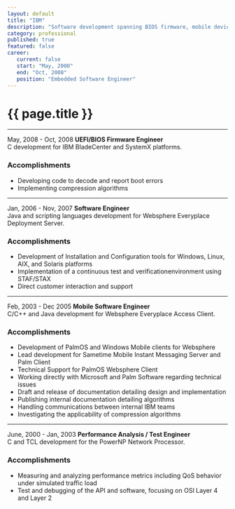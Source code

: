 ```yaml
---
layout: default
title: "IBM"
description: "Software development spanning BIOS firmware, mobile devices, servers, and test enviroments"  
category: professional
published: true
featured: false
career:
   current: false
   start: "May, 2000"
   end: "Oct, 2008"
   position: "Embedded Software Engineer"
---
```


# {{ page.title }}
---
May, 2008 - Oct, 2008  **UEFI/BIOS Firmware Engineer**  
C development for IBM BladeCenter and SystemX platforms.
### Accomplishments
* Developing code to decode and report boot errors
* Implementing compression algorithms

---

Jan, 2006 - Nov, 2007  **Software Engineer**  
Java and scripting languages development for Websphere Everyplace Deployment Server.
### Accomplishments
* Development of Installation and Configuration tools for Windows, Linux, AIX, and Solaris platforms
* Implementation of a continuous test and verificationenvironment using STAF/STAX
* Direct customer interaction and support


---

Feb, 2003 - Dec 2005  **Mobile Software Engineer**   
C/C++ and Java development for Websphere Everyplace Access  Client.
### Accomplishments
* Development of PalmOS and Windows Mobile clients for Websphere
* Lead development for Sametime Mobile Instant Messaging Server and Palm Client
* Technical Support for PalmOS Websphere Client
* Working directly with Microsoft and Palm Software regarding technical issues
* Draft and release of documentation detailing design and implementation
* Publishing internal documentation detailing algorithms
* Handling communications between internal IBM teams
* Investigating the applicability of compression algorithms


---

June, 2000 - Jan, 2003  **Performance Analysis / Test Engineer**  
C and TCL development for the PowerNP Network Processor.
### Accomplishments
* Measuring and analyzing performance metrics including QoS behavior under simulated traffic load
* Test and debugging of the API and software, focusing on OSI Layer 4 and Layer 2

